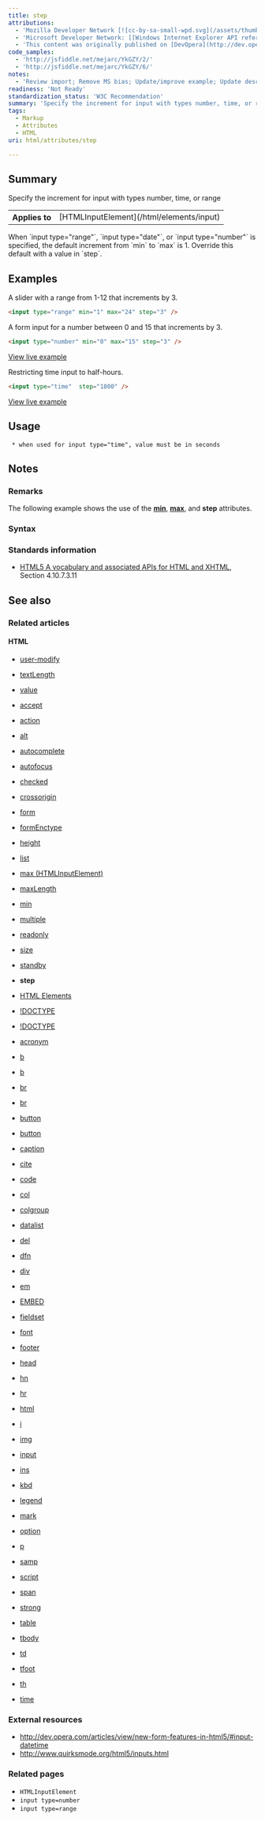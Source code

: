 ```yaml
---
title: step
attributions:
  - 'Mozilla Developer Network [![cc-by-sa-small-wpd.svg](/assets/thumb/8/8c/cc-by-sa-small-wpd.svg/120px-cc-by-sa-small-wpd.svg.png)](http://creativecommons.org/licenses/by-sa/3.0/us/): [Article](https://developer.mozilla.org/en-US/docs/HTML/Element/Input#Attributes)'
  - 'Microsoft Developer Network: [[Windows Internet Explorer API reference](http://msdn.microsoft.com/en-us/library/ie/hh828809%28v=vs.85%29.aspx) Article]'
  - 'This content was originally published on [DevOpera](http://dev.opera.com), Opera''s Developer Network. .'
code_samples:
  - 'http://jsfiddle.net/mejarc/YkGZY/2/'
  - 'http://jsfiddle.net/mejarc/YkGZY/6/'
notes:
  - 'Review import; Remove MS bias; Update/improve example; Update descriptions; Fix lists & compatibility info'
readiness: 'Not Ready'
standardization_status: 'W3C Recommendation'
summary: 'Specify the increment for input with types number, time, or range'
tags:
  - Markup
  - Attributes
  - HTML
uri: html/attributes/step

---
```

## Summary

Specify the increment for input with types number, time, or range

<table class="wikitable">
<tr>
<th>
Applies to

</th>
<td>
[HTMLInputElement](/html/elements/input)

</td>
</tr>
</table>
When `input type="range"`, `input type="date"`, or `input type="number"` is specified, the default increment from `min` to `max` is 1. Override this default with a value in `step`.

## Examples

A slider with a range from 1-12 that increments by 3.

``` html
<input type="range" min="1" max="24" step="3" />
```

A form input for a number between 0 and 15 that increments by 3.

``` html
<input type="number" min="0" max="15" step="3" />​​​​​​​​​​​​​​​​​​​​
```

[View live example](http://jsfiddle.net/mejarc/YkGZY/2/)

Restricting time input to half-hours.

``` html
<input type="time"  step="1800" />
```

[View live example](http://jsfiddle.net/mejarc/YkGZY/6/)

## Usage

     * when used for input type="time", value must be in seconds

## Notes

### Remarks

The following example shows the use of the [**min**](/html/attributes/min), [**max**](/html/attributes/max_(HTMLInputElement)), and **step** attributes.

### Syntax

### Standards information

-   [HTML5 A vocabulary and associated APIs for HTML and XHTML](http://go.microsoft.com/fwlink/p/?linkid=221374), Section 4.10.7.3.11

## See also

### Related articles

#### HTML

-   [user-modify](/css/properties/user-modify)

-   [textLength](/dom/HTMLTextAreaElement/textLength)

-   [value](/dom/HTMLTextAreaElement/value)

-   [accept](/html/attributes/accept)

-   [action](/html/attributes/action)

-   [alt](/html/attributes/alt)

-   [autocomplete](/html/attributes/autocomplete)

-   [autofocus](/html/attributes/autofocus)

-   [checked](/html/attributes/checked)

-   [crossorigin](/html/attributes/crossorigin)

-   [form](/html/attributes/form)

-   [formEnctype](/html/attributes/formEnctype)

-   [height](/html/attributes/height)

-   [list](/html/attributes/list)

-   [max (HTMLInputElement)](/html/attributes/max_(HTMLInputElement))

-   [maxLength](/html/attributes/maxLength)

-   [min](/html/attributes/min)

-   [multiple](/html/attributes/multiple)

-   [readonly](/html/attributes/readonly)

-   [size](/html/attributes/size)

-   [standby](/html/attributes/standby)

-   **step**

-   [HTML Elements](/html/elements)

-   [!DOCTYPE](/html/elements/!DOCTYPE)

-   [!DOCTYPE](/html/elements/!DOCTYPE/ja)

-   [acronym](/html/elements/acronym)

-   [b](/html/elements/b)

-   [b](/html/elements/b/ja)

-   [br](/html/elements/br)

-   [br](/html/elements/br/ja)

-   [button](/html/elements/button)

-   [button](/html/elements/button/ja)

-   [caption](/html/elements/caption)

-   [cite](/html/elements/cite)

-   [code](/html/elements/code)

-   [col](/html/elements/col)

-   [colgroup](/html/elements/colgroup)

-   [datalist](/html/elements/datalist)

-   [del](/html/elements/del)

-   [dfn](/html/elements/dfn)

-   [div](/html/elements/div)

-   [em](/html/elements/em)

-   [EMBED](/html/elements/embed)

-   [fieldset](/html/elements/fieldset)

-   [font](/html/elements/font)

-   [footer](/html/elements/footer)

-   [head](/html/elements/head)

-   [hn](/html/elements/hn)

-   [hr](/html/elements/hr)

-   [html](/html/elements/html)

-   [i](/html/elements/i)

-   [img](/html/elements/img)

-   [input](/html/elements/input)

-   [ins](/html/elements/ins)

-   [kbd](/html/elements/kbd)

-   [legend](/html/elements/legend)

-   [mark](/html/elements/mark)

-   [option](/html/elements/option)

-   [p](/html/elements/p)

-   [samp](/html/elements/samp)

-   [script](/html/elements/script)

-   [span](/html/elements/span)

-   [strong](/html/elements/strong)

-   [table](/html/elements/table)

-   [tbody](/html/elements/tbody)

-   [td](/html/elements/td)

-   [tfoot](/html/elements/tfoot)

-   [th](/html/elements/th)

-   [time](/html/elements/time)

### External resources

-   <http://dev.opera.com/articles/view/new-form-features-in-html5/#input-datetime>
-   <http://www.quirksmode.org/html5/inputs.html>

### Related pages

-   `HTMLInputElement`
-   `input type=number`
-   `input type=range`
